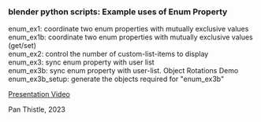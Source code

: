 ### blender python scripts: Example uses of Enum Property

enum_ex1: coordinate two enum properties with mutually exclusive values  
enum_ex1b: coordinate two enum properties with mutually exclusive values (get/set)  
enum_ex2: control the number of custom-list-items to display  
enum_ex3: sync enum property with user list  
enum_ex3b: sync enum property with user-list. Object Rotations Demo  
enum_ex3b_setup: generate the objects required for "enum_ex3b"  

[Presentation Video](https://www.youtube.com/watch?v=3yDVmhzu-ck&list=PLI6-DUeYXpnPay3ZTRnAbZdNwhrAn2p_R)

Pan Thistle, 2023
